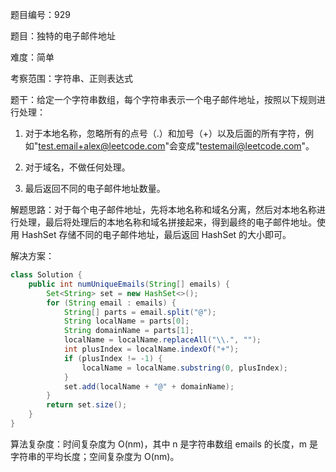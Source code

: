 题目编号：929

题目：独特的电子邮件地址

难度：简单

考察范围：字符串、正则表达式

题干：给定一个字符串数组，每个字符串表示一个电子邮件地址，按照以下规则进行处理：

1. 对于本地名称，忽略所有的点号（.）和加号（+）以及后面的所有字符，例如"test.email+alex@leetcode.com"会变成"testemail@leetcode.com"。

2. 对于域名，不做任何处理。

3. 最后返回不同的电子邮件地址数量。

解题思路：对于每个电子邮件地址，先将本地名称和域名分离，然后对本地名称进行处理，最后将处理后的本地名称和域名拼接起来，得到最终的电子邮件地址。使用 HashSet 存储不同的电子邮件地址，最后返回 HashSet 的大小即可。

解决方案：

```java
class Solution {
    public int numUniqueEmails(String[] emails) {
        Set<String> set = new HashSet<>();
        for (String email : emails) {
            String[] parts = email.split("@");
            String localName = parts[0];
            String domainName = parts[1];
            localName = localName.replaceAll("\\.", "");
            int plusIndex = localName.indexOf("+");
            if (plusIndex != -1) {
                localName = localName.substring(0, plusIndex);
            }
            set.add(localName + "@" + domainName);
        }
        return set.size();
    }
}
```

算法复杂度：时间复杂度为 O(nm)，其中 n 是字符串数组 emails 的长度，m 是字符串的平均长度；空间复杂度为 O(nm)。